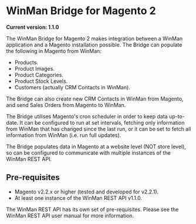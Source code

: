 # WinMan Bridge for Magento 2

**Current version: 1.1.0**

The WinMan Bridge for Magento 2 makes integration between a WinMan application and a Magento installation possible. The Bridge can populate the following in Magento from WinMan:

- Products.
- Product Images.
- Product Categories.
- Product Stock Levels.
- Customers (actually CRM Contacts in WinMan).

The Bridge can also create new CRM Contacts in WinMan from Magento, and send Sales Orders from Magento to WinMan.

The Bridge utilises Magento's cron scheduler in order to keep data up-to-date. It can be configured to run at set intervals, fetching only information from WinMan that has changed since the last run, or it can be set to fetch all information from WinMan (i.e. run full updates).

The Bridge populates data in Magento at a website level (NOT store level), so can be configured to communicate with multiple instances of the WinMan REST API.

## Pre-requisites

- Magento v2.2.x or higher (tested and developed for v2.2.1).
- At least one instance of the WinMan REST API v1.1.0.

The WinMan REST API has its own set of pre-requisites. Please see the WinMan REST API user manual for more information.
